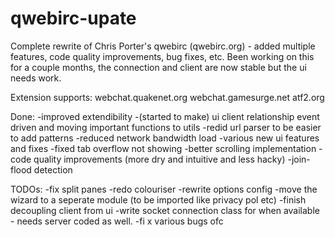 qwebirc-upate
=============

Complete rewrite of Chris Porter's qwebirc (qwebirc.org) - added multiple features, code quality improvements, bug fixes, etc.
Been working on this for a couple months, the connection and client are now stable but the ui needs work.

Extension supports:
webchat.quakenet.org
webchat.gamesurge.net
atf2.org


Done:
-improved extendibility
	-(started to make) ui client relationship event driven and moving important functions to utils
	-redid url parser to be easier to add patterns
-reduced network bandwidth load
-various new ui features and fixes
	-fixed tab overflow not showing
	-better scrolling implementation
-code quality improvements (more dry and intuitive and less hacky)
-join-flood detection


TODOs:
-fix split panes
-redo colouriser
-rewrite options config
-move the wizard to a seperate module (to be imported like privacy pol etc)
-finish decoupling client from ui
-write socket connection class for when available - needs server coded as well.
-fi x various bugs ofc